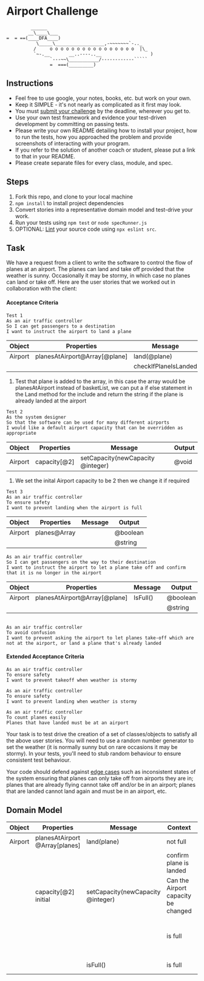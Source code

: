 Airport Challenge
=================

```
         ______
        __\____\___
=  = ==(____DFA____)
           \_____\__________________,-~~~~~~~`-.._
          /     o o o o o o o o o o o o o o o o  |\_
          `~-.__       __..----..__                  )
                `---~~\___________/------------`````
                =  ===(_________)

```

Instructions
---------

* Feel free to use google, your notes, books, etc. but work on your own.
* Keep it SIMPLE - it's not nearly as complicated as it first may look.
* You must [submit your challenge](https://airtable.com/shrUGm2T8TYCFAmjN) by the deadline, wherever you get to.
* Use your own test framework and evidence your test-driven development by committing on passing tests.
* Please write your own README detailing how to install your project, how to run the tests, how you approached the problem and provide screenshots of interacting with your program.
* If you refer to the solution of another coach or student, please put a link to that in your README.
* Please create separate files for every class, module, and spec.

Steps
-------

1. Fork this repo, and clone to your local machine
2. `npm install` to install project dependencies
3. Convert stories into a representative domain model and test-drive your work.
4. Run your tests using `npm test` or `node specRunner.js`
5. OPTIONAL: [Lint](https://eslint.org/docs/user-guide/getting-started) your source code using `npx eslint src`.

Task
-----

We have a request from a client to write the software to control the flow of planes at an airport. The planes can land and take off provided that the weather is sunny. Occasionally it may be stormy, in which case no planes can land or take off.  Here are the user stories that we worked out in collaboration with the client:

#### Acceptance Criteria
```
Test 1
As an air traffic controller
So I can get passengers to a destination
I want to instruct the airport to land a plane
```
| Object | Properties                     | Message      | Output   |
| ------ | ----------------------         | ----------   | ------   |
| Airport | planesAtAirport@Array[@plane] | land(@plane) | @void    |
| | | checkIfPlaneIsLanded | @boolean    |
1. Test that plane is added to the array, in this case the array would be planesAtAirport instead of basketList, we can put a if else statement in the Land method for the include and return the string if the plane is already landed at the airport
```
Test 2
As the system designer
So that the software can be used for many different airports
I would like a default airport capacity that can be overridden as appropriate

```
| Object | Properties                     | Message                           | Output   |
| ------ | ----------------------         | ----------                        | ------   |
| Airport | capacity[@2]                  | setCapacity(newCapacity @integer) | @void    |

1. We set the inital Airport capacity to be 2 then we change it if required
```
Test 3
As an air traffic controller
To ensure safety
I want to prevent landing when the airport is full
```
| Object  | Properties                    | Message           | Output   |
| ------  | ----------------------        | ----------        | ------   |
| Airport | planes@Array   |          | @boolean |
|         |                               |                   | @string  |
```
As an air traffic controller
So I can get passengers on the way to their destination
I want to instruct the airport to let a plane take off and confirm that it is no longer in the airport
```
| Object  | Properties                    | Message           | Output   |
| ------  | ----------------------        | ----------        | ------   |
| Airport | planesAtAirport@Array[@plane] | IsFull()          | @boolean |
|         |                               |                   | @string  |
```

As an air traffic controller
To avoid confusion
I want to prevent asking the airport to let planes take-off which are not at the airport, or land a plane that's already landed
```

#### Extended Acceptance Criteria
```
As an air traffic controller
To ensure safety
I want to prevent takeoff when weather is stormy

As an air traffic controller
To ensure safety
I want to prevent landing when weather is stormy

As an air traffic controller
To count planes easily
Planes that have landed must be at an airport
```

Your task is to test drive the creation of a set of classes/objects to satisfy all the above user stories. You will need to use a random number generator to set the weather (it is normally sunny but on rare occasions it may be stormy). In your tests, you'll need to stub random behaviour to ensure consistent test behaviour.

Your code should defend against [edge cases](http://programmers.stackexchange.com/questions/125587/what-are-the-difference-between-an-edge-case-a-corner-case-a-base-case-and-a-b) such as inconsistent states of the system ensuring that planes can only take off from airports they are in; planes that are already flying cannot take off and/or be in an airport; planes that are landed cannot land again and must be in an airport, etc.

## Domain Model
|  Object  |  Properties  |  Message   | Context  | Output        | Done?
|----------|--------------|------------|----------|---------------|--------
| Airport   | planesAtAirport @Array[planes] | land(plane) | not full | void |  ✅ 
| | | | confirm plane is landed | Boolean @true |  ✅   
| | capacity[@2] initial | setCapacity(newCapacity @integer) | Can the Airport capacity be changed | Boolean @true | ✅  
| | |  | is full | @String "Sorry, The airport is full" | ✅ 
| | | isFull() | is full | Boolean @true | ✅ 